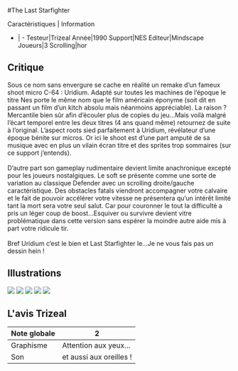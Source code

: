 #The Last Starfighter

Caractéristiques | Information
- | -
Testeur|Trizeal
Année|1990
Support|NES
Editeur|Mindscape
Joueurs|3
Scrolling|hor

## Critique
Sous ce nom sans envergure se cache en réalité un remake d’un fameux shoot micro C-64 : Uridium. Adapté sur toutes les machines de l’époque le titre Nes porte le même nom que le film américain éponyme (soit dit en passant un film d’un kitch absolu mais néanmoins appréciable). La raison ? Mercantile bien sûr afin d’écouler plus de copies du jeu…Mais voilà malgré l’écart temporel entre les deux titres (4 ans quand même) retournez de suite à l’original. L’aspect roots sied parfaitement à Uridium, révélateur d’une époque bénite sur micros. Or ici le shoot est d’une part amputé de sa musique avec en plus un vilain écran titre et des sprites trop sommaires (sur ce support j’entends).<br/><br/>D’autre part son gameplay rudimentaire devient limite anachronique excepté pour les joueurs nostalgiques. Le soft se présente comme une sorte de variation au classique Defender avec un scrolling droite/gauche caractéristique. Des obstacles fatals viendront accompagner votre calvaire et le fait de pouvoir accélérer votre vitesse ne présentera qu‘un intérêt limité tant la mort sera votre seul salut. Car pour couronner le tout la difficulté a pris un léger coup de boost…Esquiver ou survivre devient vitre problématique dans cette version sans espérer la moindre autre aide mis à part votre ridicule tir.<br/><br/>Bref Uridium c’est le bien et Last Starfighter le…Je ne vous fais pas un dessin hein !

## Illustrations
![](http://www.shmup.com/images/thumbs/img_fiche_1_1560.png)
![](http://www.shmup.com/images/thumbs/img_fiche_2_1560.png)
![](http://www.shmup.com/images/thumbs/)
![](http://www.shmup.com/images/thumbs/)
![](http://www.shmup.com/images/thumbs/)

## L'avis Trizeal
Note globale|2
-|-
Graphisme|Attention aux yeux…
Son|et aussi aux oreilles !
